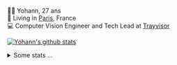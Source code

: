 <p>
  👨🏻 <bold>Yohann</bold>, 27 ans<br/>
  💼 Living in <a href="https://www.google.com/maps?q=paris">Paris</a>, France<br/>
  💻 Computer Vision Engineer and Tech Lead at <a href="https://trayvisor.com/">Trayvisor</a><br/>
</p>

<a href="https://github.com/anuraghazra/github-readme-stats"><img align="center" src="https://github-readme-stats-go94hl40s-yohann84l.vercel.app//api?username=yohann84L&show_icons=true&include_all_commits=true" alt="Yohann's github stats" /> </a>


<details>
  <summary>Some stats ...</summary><br/>
  

<!--START_SECTION:waka-->
![Code Time](http://img.shields.io/badge/Code%20Time-761%20hrs%203%20mins-blue)

![Profile Views](http://img.shields.io/badge/Profile%20Views-3-blue)

**🐱 My GitHub Data** 

> 📦 440.6 kB Used in GitHub's Storage 
 > 
> 🏆 581 Contributions in the Year 2023
 > 
> 🚫 Not Opted to Hire
 > 
> 📜 24 Public Repositories 
 > 
> 🔑 21 Private Repositories 
 > 
**I'm an Early 🐤** 

```text
🌞 Morning                11921 commits       ████████░░░░░░░░░░░░░░░░░   30.63 % 
🌆 Daytime                22302 commits       ██████████████░░░░░░░░░░░   57.29 % 
🌃 Evening                4542 commits        ███░░░░░░░░░░░░░░░░░░░░░░   11.67 % 
🌙 Night                  160 commits         ░░░░░░░░░░░░░░░░░░░░░░░░░   00.41 % 
```
📅 **I'm Most Productive on Wednesday** 

```text
Monday                   7472 commits        █████░░░░░░░░░░░░░░░░░░░░   19.20 % 
Tuesday                  7197 commits        █████░░░░░░░░░░░░░░░░░░░░   18.49 % 
Wednesday                8623 commits        ██████░░░░░░░░░░░░░░░░░░░   22.15 % 
Thursday                 8280 commits        █████░░░░░░░░░░░░░░░░░░░░   21.27 % 
Friday                   6903 commits        ████░░░░░░░░░░░░░░░░░░░░░   17.73 % 
Saturday                 150 commits         ░░░░░░░░░░░░░░░░░░░░░░░░░   00.39 % 
Sunday                   300 commits         ░░░░░░░░░░░░░░░░░░░░░░░░░   00.77 % 
```


📊 **This Week I Spent My Time On** 

```text
🕑︎ Time Zone: Europe/Paris

💬 Programming Languages: 
Python                   3 hrs 6 mins        ███████████████░░░░░░░░░░   58.50 % 
SQL                      1 hr 40 mins        ████████░░░░░░░░░░░░░░░░░   31.51 % 
GDScript                 13 mins             █░░░░░░░░░░░░░░░░░░░░░░░░   04.17 % 
HTTP Request             10 mins             █░░░░░░░░░░░░░░░░░░░░░░░░   03.42 % 
Other                    6 mins              ░░░░░░░░░░░░░░░░░░░░░░░░░   02.00 % 

🔥 Editors: 
PyCharm                  4 hrs 18 mins       ████████████████████░░░░░   81.20 % 
VS Code                  59 mins             █████░░░░░░░░░░░░░░░░░░░░   18.80 % 

💻 Operating System: 
Mac                      5 hrs 18 mins       █████████████████████████   100.00 % 
```

**I Mostly Code in Python** 

```text
Python                   20 repos            █████████████░░░░░░░░░░░░   51.28 % 
Jupyter Notebook         4 repos             ███░░░░░░░░░░░░░░░░░░░░░░   10.26 % 
HTML                     2 repos             █░░░░░░░░░░░░░░░░░░░░░░░░   05.13 % 
JavaScript               2 repos             █░░░░░░░░░░░░░░░░░░░░░░░░   05.13 % 
Shell                    1 repo              █░░░░░░░░░░░░░░░░░░░░░░░░   02.56 % 
```




 Last Updated on 13/09/2023 00:26:09 UTC
<!--END_SECTION:waka-->
